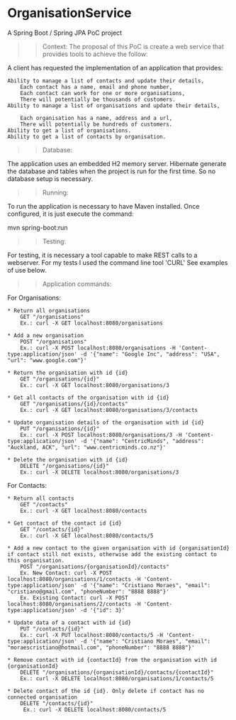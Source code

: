 # OrganisationService
A Spring Boot / Spring JPA PoC project

>> Context:
The proposal of this PoC is create a web service that provides tools to achieve the follow:

A client has requested the implementation of an application that provides:

    Ability to manage a list of contacts and update their details,
        Each contact has a name, email and phone number,
        Each contact can work for one or more organisations,
        There will potentially be thousands of customers.
    Ability to manage a list of organisations and update their details,

        Each organisation has a name, address and a url,
        There will potentially be hundreds of customers.
    Ability to get a list of organisations.
    Ability to get a list of contacts by organisation.

>> Database:

The application uses an embedded H2 memory server. Hibernate generate the database and tables when the project is run for the first time. So no database setup is necessary.

>> Running:

To run the application is necessary to have Maven installed.
Once configured, it is just execute the command:

mvn spring-boot:run

>> Testing:

For testing, it is necessary a tool capable to make REST calls to a webserver. For my tests I used the command line tool 'CURL'
See examples of use below.

>> Application commands:

For Organisations:

    * Return all organisations
        GET "/organisations"
        Ex.: curl -X GET localhost:8080/organisations

    * Add a new organisation
        POST "/organisations"
        Ex.: curl -X POST localhost:8080/organisations -H 'Content-type:application/json' -d '{"name": "Google Inc", "address": "USA", "url": "www.google.com"}'

    * Return the organisation with id {id}
        GET "/organisations/{id}"
        Ex.: curl -X GET localhost:8080/organisations/3

    * Get all contacts of the organisation with id {id}
        GET "/organisations/{id}/contacts"
        Ex.: curl -X GET localhost:8080/organisations/3/contacts

    * Update organisation details of the organisation with id {id}
        PUT "/organisations/{id}"
        Ex.: curl -X POST localhost:8080/organisations/3 -H 'Content-type:application/json' -d '{"name": "CentricMinds", "address": "Auckland, ACK", "url": "www.centricminds.co.nz"}'

    * Delete the organisation with id {id}
        DELETE "/organisations/{id}"
        Ex.: curl -X DELETE localhost:8080/organisations/3

For Contacts:

    * Return all contacts
        GET "/contacts"
        Ex.: curl -X GET localhost:8080/contacts

    * Get contact of the contact id {id}
        GET "/contacts/{id}"
        Ex.: curl -X GET localhost:8080/contacts/5

    * Add a new contact to the given organisation with id {organisationId} if contact still not exists, otherwise add the existing contact to this organisation.
        POST "/organisations/{organisationId}/contacts"
        Ex. New Contact: curl -X POST localhost:8080/organisations/1/contacts -H 'Content-type:application/json' -d '{"name": "Cristiano Moraes", "email": "cristiano@gmail.com", "phoneNumber": "8888 8888"}'
        Ex. Existing Contact: curl -X POST localhost:8080/organisations/2/contacts -H 'Content-type:application/json' -d '{"id": 3}'

    * Update data of a contact with id {id}
        PUT "/contacts/{id}"
        Ex.: curl -X PUT localhost:8080/contacts/5 -H 'Content-type:application/json' -d '{"name": "Cristiano Moraes", "email": "moraescristiano@hotmail.com", "phoneNumber": "8888 8888"}'

    * Remove contact with id {contactId} from the organisation with id {organisationId}
        DELETE "/organisations/{organisationId}/contacts/{contactId}"
        Ex.: curl -X DELETE localhost:8080/organisations/1/contacts/5

    * Delete contact of the id {id}. Only delete if contact has no connected organisation
        DELETE "/contacts/{id}"
         Ex.: curl -X DELETE localhost:8080/contacts/5
